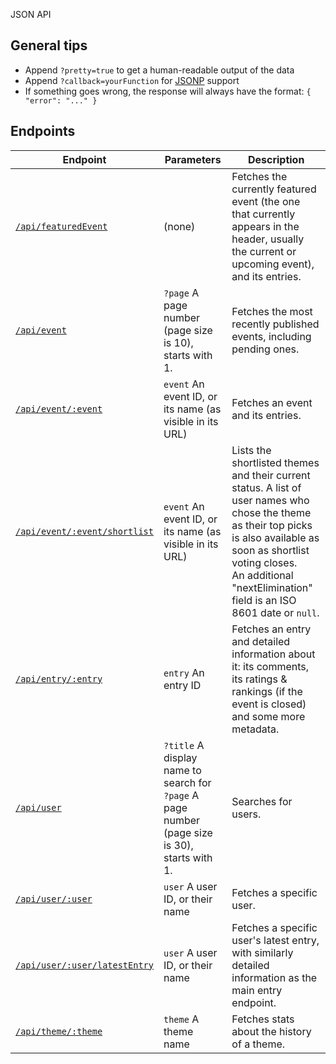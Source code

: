 JSON API
## General tips ##

* Append `?pretty=true` to get a human-readable output of the data
* Append `?callback=yourFunction` for <a href="https://en.wikipedia.org/wiki/JSONP">JSONP</a> support
* If something goes wrong, the response will always have the format: `{ "error": "..." }`

## Endpoints ##

| Endpoint | Parameters | Description |
| --- | --- | --- |
| [`/api/featuredEvent`](/api/featuredEvent?pretty=true) | (none) | Fetches the currently featured event (the one that currently appears in the header, usually the current or upcoming event), and its entries. |
| [`/api/event`](/api/event?pretty=true) | `?page` A page number (page size is 10), starts with 1. | Fetches the most recently published events, including pending ones. |
| [`/api/event/:event`](/api/event/1st-alakajam?pretty=true) | `event` An event ID, or its name (as visible in its URL) | Fetches an event and its entries. |
| [`/api/event/:event/shortlist`](/api/event/1st-alakajam/shortlist?pretty=true) | `event` An event ID, or its name (as visible in its URL) | Lists the shortlisted themes and their current status. A list of user names who chose the theme as their top picks is also available as soon as shortlist voting closes.<br />An additional "nextElimination" field is an ISO 8601 date or `null`. |
| [`/api/entry/:entry`](/api/entry/65?pretty=true) | `entry` An entry ID | Fetches an entry and detailed information about it: its comments, its ratings & rankings (if the event is closed) and some more metadata. |
| [`/api/user`](/api/user?title=Jamician&pretty=true) | `?title` A display name to search for <br />`?page` A page number (page size is 30), starts with 1. | Searches for users. |
| [`/api/user/:user`](/api/user/voxel?pretty=true) | `user` A user ID, or their name | Fetches a specific user. |
| [`/api/user/:user/latestEntry`](/api/user/voxel/latestEntry?pretty=true) | `user` A user ID, or their name | Fetches a specific user's latest entry, with similarly detailed information as the main entry endpoint. |
| [`/api/theme/:theme`](/api/theme/Floating%20Islands?pretty=true) | `theme` A theme name | Fetches stats about the history of a theme. |